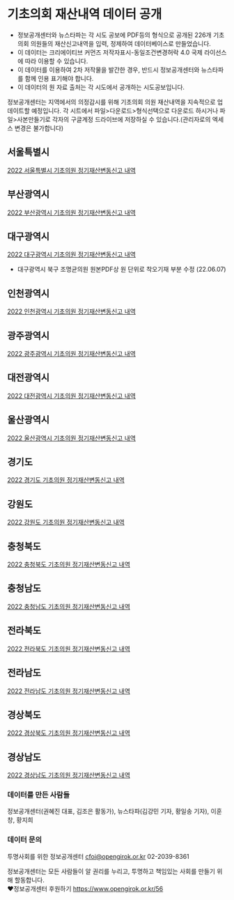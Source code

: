 # 기초의회 재산내역 데이터 공개 

* 정보공개센터와 뉴스타파는 각 시도 공보에 PDF등의 형식으로 공개된 226개 기초의회 의원들의 재산신고내역을 입력, 정제하여 데이터베이스로 만들었습니다.
* 이 데이터는 크리에이티브 커먼즈 저작자표시-동일조건변경허락 4.0 국제 라이선스에 따라 이용할 수 있습니다.
* 이 데이터를 이용하여 2차 저작물을 발간한 경우, 반드시 정보공개센터와 뉴스타파를 함께 인용 표기해야 합니다.
* 이 데이터의 원 자료 출처는 각 시도에서 공개하는 시도공보입니다.

정보공개센터는 지역에서의 의정감시를 위해 기초의회 의원 재산내역을 지속적으로 업데이트할 예정입니다.
각 시트에서 파일>다운로드>형식선택으로 다운로드 하시거나 파일>사본만들기로 각자의 구글계정 드라이브에 저장하실 수 있습니다.(관리자로의 엑세스 변경은 불가합니다)  


## 서울특별시

[2022 서울특별시 기초의원 정기재산변동신고 내역](https://docs.google.com/spreadsheets/d/19BTC9h7P79vRf9_5V6Tq1W1Zfyx7sHooKTOSvX3MRJk/edit?usp=sharing)

## 부산광역시

[2022 부산광역시 기초의원 정기재산변동신고 내역](https://docs.google.com/spreadsheets/d/1oevvLgc-DxweCkpA65C4yN1tItHpxjpeDPCzsZs_Sm0/edit?usp=sharing)

## 대구광역시

[2022 대구광역시 기초의원 정기재산변동신고 내역](https://docs.google.com/spreadsheets/d/17SJD9uYuSq3nRNiUFe_slYsYe9_pDh9h8MBTjxTCW0E/edit?usp=sharing)

* 대구광역시 북구 조명균의원 원본PDF상 원 단위로 착오기재 부분 수정 (22.06.07)



## 인천광역시

[2022 인천광역시 기초의원 정기재산변동신고 내역](https://docs.google.com/spreadsheets/d/17i_wAPZpAc_jIg-mwGG4Zxxv371jKA53KAu_Cr7chWo/edit?usp=sharing)

## 광주광역시

[2022 광주광역시 기초의원 정기재산변동신고 내역](https://docs.google.com/spreadsheets/d/1dXJ4MV6r-DOuP1_x4GA5KZE-SX5utNQwOA6qGTOuGPo/edit?usp=sharing)

## 대전광역시

[2022 대전광역시 기초의원 정기재산변동신고 내역](https://docs.google.com/spreadsheets/d/1VsBCDXHR-dvhdwyksyN6XBHhZQHec2gL4S_TA6tqq8w/edit?usp=sharing)

## 울산광역시

[2022 울산광역시 기초의원 정기재산변동신고 내역](https://docs.google.com/spreadsheets/d/1JonRPsGoxvTxf7DfTRdYi_7syyVUc4RaeTIWJZ-TZM8/edit?usp=sharing)

## 경기도

[2022 경기도 기초의원 정기재산변동신고 내역](https://docs.google.com/spreadsheets/d/1Z0pcOWV-FBM1je82uKFLwbp-WyFOiZHl8FZoxVXoznc/edit?usp=sharing)

## 강원도

[2022 강원도 기초의원 정기재산변동신고 내역](https://docs.google.com/spreadsheets/d/1vH0_FF0bvBHOYSv32sAlCWhCSyKM7fs60pbakdl5xB0/edit?usp=sharing)

## 충청북도

[2022 충청북도 기초의원 정기재산변동신고 내역](https://docs.google.com/spreadsheets/d/12jFWzhoFhnG5v1Wr2q2A4ggwJDfJm_wPRjIik1C3lYs/edit?usp=sharing)

## 충청남도

[2022 충청남도 기초의원 정기재산변동신고 내역](https://docs.google.com/spreadsheets/d/1NwqhLz-aIiTbHZqLDfN2rRLgunp5IRs9suBSxJlXy34/edit?usp=sharing)

## 전라북도

[2022 전라북도 기초의원 정기재산변동신고 내역](https://docs.google.com/spreadsheets/d/1jqqvwX5KB7rY_aCjlUfdVfKKlJxouRbKeNkyNNqrYZw/edit?usp=sharing)

## 전라남도

[2022 전라남도 기초의원 정기재산변동신고 내역](https://docs.google.com/spreadsheets/d/1bRgqqI3FUQAql37z0rR7HkZCel0ti8OM5NqlX8cVW-M/edit?usp=sharing)

## 경상북도

[2022 경상북도 기초의원 정기재산변동신고 내역](https://docs.google.com/spreadsheets/d/1CNuHiInfEfPfkVOEOWWrKuhzpzGyQgExK6DbuLx6vM4/edit?usp=sharing)

## 경상남도

[2022 경상남도 기초의원 정기재산변동신고 내역](https://docs.google.com/spreadsheets/d/1Q4NPMRW0tPrrQiGqo2FhvzWoSLZYfuWHPg7lE1Y2UIU/edit?usp=sharing)



### 데이터를 만든 사람들
정보공개센터(권혜진 대표, 김조은 활동가), 뉴스타파(김강민 기자, 황일송 기자), 이훈창, 황지희 


### 데이터 문의
투명사회를 위한 정보공개센터 cfoi@opengirok.or.kr 02-2039-8361  
  
정보공개센터는 모든 사람들이 알 권리를 누리고, 투명하고 책임있는 사회를 만들기 위해 할동합니다.  
♥️정보공개센터 후원하기 https://www.opengirok.or.kr/56
